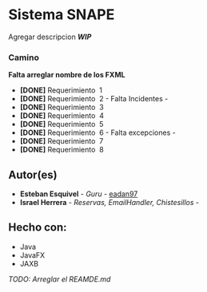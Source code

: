 # Sistema SNAPE

Agregar descripcion
_**WIP**_

### Camino

**Falta arreglar nombre de los FXML**

* **[DONE]** Requerimiento ​ 1
* **[DONE]** Requerimiento ​ 2 - Falta Incidentes -
* **[DONE]** Requerimiento ​ 3
* **[DONE]** Requerimiento ​ 4
* **[DONE]** Requerimiento ​ 5 
* **[DONE]** Requerimiento ​ 6 - Falta excepciones -
* **[DONE]** Requerimiento ​ 7 
* **[DONE]** Requerimiento ​ 8

## Autor(es)

* **Esteban Esquivel** - *Guru* - [eadan97](https://fb.com/eadan97) 
* **Israel Herrera** - *Reservas, EmailHandler, Chistesillos* - 

## Hecho con:

* Java
* JavaFX
* JAXB

_TODO: Arreglar el REAMDE.md_